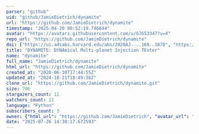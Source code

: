 ```yaml
---
parser: "github"
uid: "github/JamieDietrich/dynamite"
url: "https://github.com/JamieDietrich/dynamite"
timestamp: "2025-04-20 00:52:19.746644"
avatar: "https://avatars.githubusercontent.com/u/67653347?v=4"
repo_url: "https://github.com/JamieDietrich/dynamite"
doi: ["https://ui.adsabs.harvard.edu/abs/2020AJ....160..107D", "https://ui.adsabs.harvard.edu/abs/2025ascl.soft04015D/abstract"]
title: "DYNAMITE: DYNAmical Multi-planet Injection TEster"
name: "dynamite"
full_name: "JamieDietrich/dynamite"
html_url: "https://github.com/JamieDietrich/dynamite"
created_at: "2020-06-30T17:44:55Z"
updated_at: "2024-10-21T18:49:36Z"
clone_url: "https://github.com/JamieDietrich/dynamite.git"
size: 706
stargazers_count: 11
watchers_count: 11
language: "Python"
subscribers_count: 3
owner: {"html_url": "https://github.com/JamieDietrich", "avatar_url": "https://avatars.githubusercontent.com/u/67653347?v=4", "login": "JamieDietrich", "type": "User"}
date: "2025-07-26 14:30:17.672593"
---
```

